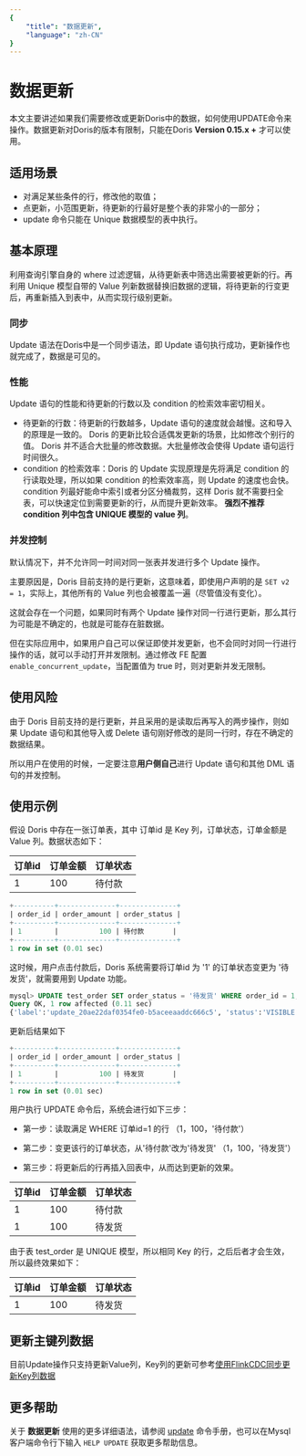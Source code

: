 ```yaml
---
{
    "title": "数据更新",
    "language": "zh-CN"
}
---
```


<!--
Licensed to the Apache Software Foundation (ASF) under one
or more contributor license agreements.  See the NOTICE file
distributed with this work for additional information
regarding copyright ownership.  The ASF licenses this file
to you under the Apache License, Version 2.0 (the
"License"); you may not use this file except in compliance
with the License.  You may obtain a copy of the License at

  http://www.apache.org/licenses/LICENSE-2.0

Unless required by applicable law or agreed to in writing,
software distributed under the License is distributed on an
"AS IS" BASIS, WITHOUT WARRANTIES OR CONDITIONS OF ANY
KIND, either express or implied.  See the License for the
specific language governing permissions and limitations
under the License.
-->

# 数据更新 

本文主要讲述如果我们需要修改或更新Doris中的数据，如何使用UPDATE命令来操作。数据更新对Doris的版本有限制，只能在Doris **Version 0.15.x +**  才可以使用。

## 适用场景

- 对满足某些条件的行，修改他的取值；
- 点更新，小范围更新，待更新的行最好是整个表的非常小的一部分；
- update 命令只能在 Unique 数据模型的表中执行。

## 基本原理

利用查询引擎自身的 where 过滤逻辑，从待更新表中筛选出需要被更新的行。再利用 Unique 模型自带的 Value 列新数据替换旧数据的逻辑，将待更新的行变更后，再重新插入到表中，从而实现行级别更新。

### 同步

Update 语法在Doris中是一个同步语法，即 Update 语句执行成功，更新操作也就完成了，数据是可见的。

### 性能

Update 语句的性能和待更新的行数以及 condition 的检索效率密切相关。

- 待更新的行数：待更新的行数越多，Update 语句的速度就会越慢。这和导入的原理是一致的。 Doris 的更新比较合适偶发更新的场景，比如修改个别行的值。 Doris 并不适合大批量的修改数据。大批量修改会使得 Update 语句运行时间很久。
- condition 的检索效率：Doris 的 Update 实现原理是先将满足 condition 的行读取处理，所以如果 condition 的检索效率高，则 Update 的速度也会快。 condition 列最好能命中索引或者分区分桶裁剪，这样 Doris 就不需要扫全表，可以快速定位到需要更新的行，从而提升更新效率。 **强烈不推荐 condition 列中包含 UNIQUE 模型的 value 列**。

### 并发控制

默认情况下，并不允许同一时间对同一张表并发进行多个 Update 操作。

主要原因是，Doris 目前支持的是行更新，这意味着，即使用户声明的是 `SET v2 = 1`，实际上，其他所有的 Value 列也会被覆盖一遍（尽管值没有变化）。

这就会存在一个问题，如果同时有两个 Update 操作对同一行进行更新，那么其行为可能是不确定的，也就是可能存在脏数据。

但在实际应用中，如果用户自己可以保证即使并发更新，也不会同时对同一行进行操作的话，就可以手动打开并发限制。通过修改 FE 配置 `enable_concurrent_update`，当配置值为 true 时，则对更新并发无限制。

## 使用风险

由于 Doris 目前支持的是行更新，并且采用的是读取后再写入的两步操作，则如果 Update 语句和其他导入或 Delete 语句刚好修改的是同一行时，存在不确定的数据结果。

所以用户在使用的时候，一定要注意**用户侧自己**进行 Update 语句和其他 DML 语句的并发控制。

## 使用示例

假设 Doris 中存在一张订单表，其中 订单id 是 Key 列，订单状态，订单金额是 Value 列。数据状态如下：

| 订单id | 订单金额 | 订单状态 |
| ------ | -------- | -------- |
| 1      | 100      | 待付款   |

```sql
+----------+--------------+--------------+
| order_id | order_amount | order_status |
+----------+--------------+--------------+
| 1        |          100 | 待付款       |
+----------+--------------+--------------+
1 row in set (0.01 sec)
```

这时候，用户点击付款后，Doris 系统需要将订单id 为 '1' 的订单状态变更为 '待发货'，就需要用到 Update 功能。

```sql
mysql> UPDATE test_order SET order_status = '待发货' WHERE order_id = 1;
Query OK, 1 row affected (0.11 sec)
{'label':'update_20ae22daf0354fe0-b5aceeaaddc666c5', 'status':'VISIBLE', 'txnId':'33', 'queryId':'20ae22daf0354fe0-b5aceeaaddc666c5'}
```

更新后结果如下

```sql
+----------+--------------+--------------+
| order_id | order_amount | order_status |
+----------+--------------+--------------+
| 1        |          100 | 待发货       |
+----------+--------------+--------------+
1 row in set (0.01 sec)
```

用户执行 UPDATE 命令后，系统会进行如下三步：

- 第一步：读取满足 WHERE 订单id=1 的行 （1，100，'待付款'）

- 第二步：变更该行的订单状态，从'待付款'改为'待发货' （1，100，'待发货'）

-  第三步：将更新后的行再插入回表中，从而达到更新的效果。 

  |订单id | 订单金额| 订单状态| 
  |---|---|---| 
  | 1 | 100| 待付款 | 
  | 1 | 100 | 待发货 | 
  
由于表 test_order 是 UNIQUE 模型，所以相同 Key 的行，之后后者才会生效，所以最终效果如下： 
  
  |订单id | 订单金额| 订单状态| 
  |---|---|---| 
  | 1 | 100 | 待发货 |

## 更新主键列数据
目前Update操作只支持更新Value列，Key列的更新可参考[使用FlinkCDC同步更新Key列数据](../../ecosystem/flink-doris-connector.md#使用FlinkCDC同步更新Key列数据)

## 更多帮助

关于 **数据更新** 使用的更多详细语法，请参阅 [update](../../sql-manual/sql-reference/Data-Manipulation-Statements/Manipulation/UPDATE.md) 命令手册，也可以在Mysql客户端命令行下输入 `HELP UPDATE` 获取更多帮助信息。

